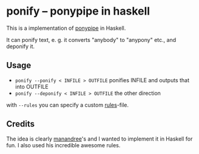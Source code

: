 # ponify – ponypipe in haskell
This is a implementation of [ponypipe](http://github.com/maandree/ponypipe) in Haskell.

It can ponify text, e. g. it converts "anybody" to "anypony" etc., and deponify it.

## Usage

* `ponify --ponify < INFILE > OUTFILE` ponifies INFILE and outputs that into OUTFILE
* `ponify --deponify < INFILE > OUTFILE` the other direction

with `--rules` you can specify a custom [rules](./rules)-file.

## Credits
The idea is clearly [manandree](http://github.com/maandree)'s and I wanted to implement it in Haskell for fun. I also used his incredible awesome rules.
